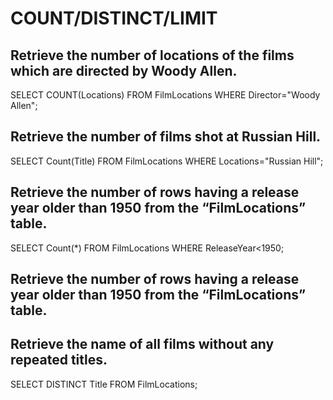 
# COUNT/DISTINCT/LIMIT




## Retrieve the number of locations of the films which are directed by Woody Allen.
SELECT COUNT(Locations) FROM FilmLocations WHERE Director="Woody Allen";

## Retrieve the number of films shot at Russian Hill. 

SELECT Count(Title) FROM FilmLocations WHERE Locations="Russian Hill";
## Retrieve the number of rows having a release year older than 1950 from the “FilmLocations” table.
SELECT Count(*) FROM FilmLocations WHERE ReleaseYear<1950;
## Retrieve the number of rows having a release year older than 1950 from the “FilmLocations” table.
## Retrieve the name of all films without any repeated titles.
SELECT DISTINCT Title FROM FilmLocations;